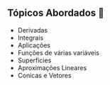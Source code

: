 ## Tópicos Abordados 📖
- Derivadas
- Integrais
- Aplicações
- Funções de várias variáveis
- Superfícies
- Aproximações Lineares
- Conicas e Vetores
